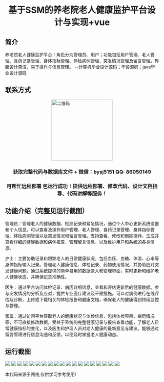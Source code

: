 <p><h1 align="center">基于SSM的养老院老人健康监护平台设计与实现+vue</h1></p>

## 简介
养老院老人健康监护平台：角色分为管理员、用户；功能包括用户管理、老人管理、食药记录管理、身体指标管理、体检病例管理、突发情况管理及留言管理。界面设计简洁，易于操作与信息管理。    --计算机毕业设计源码；毕设源码；java毕业设计源码


## 联系方式
<img src="https://bs-1329754181.cos.ap-shanghai.myqcloud.com/wx.jpg" alt="二维码" style="display: block; margin: 0 auto;" width="200px">
<p><h3 align="center">获取完整代码与数据库文件 + 微信：bysj5151 QQ: 86050149</h3></p>
<p><h3 align="center">可帮忙远程部署 包运行成功！提供远程部署、修改代码、设计文档指导、代码讲解等服务！</h3></p>

## 功能介绍（完整见运行截图）
管理员：管理老人的健康数据、检测记录和紧急情况，通过个人中心更新系统设置和个人信息。可以查看及操作用户管理、老人管理、食药记录管理、身体指标管理、体检病例管理以及突发情况和留言管理。支持查看、修改和删除操作，生成并查看详细的健康数据和病例报告，管理留言信息，以及维护用户和系统的各类信息。

护士：主要协助记录和跟踪老人的日常健康状况，包括血压、血糖、体温、心率等身体指标输入记录。管理老人健康信息、体检记录、药物使用情况，并协助应对突发健康问题。通过系统提供的简单易用的数据录入和管理界面，实时更新和维护老人健康状态，并确保记录准确性。

医生：通过平台访问体检记录、病历详细信息，查看和评估更新后的健康数据。参与突发情况的分析及应对，提供专业医疗建议及干预措施。可以对病例进行在线评估及诊断，上传或下载相关的体检报告和健康文档，确保老人的健康得到持续监控与管理。

家属：通过访问平台获取老人的健康状况与体检信息，包括体检项目、病历情况等，不可直接修改数据。受益于系统的完整健康记录与报告查看功能，了解老人日常健康指标的变化，以及医生和护理人员对老人健康的最新意见与建议。能够通过留言管理进行信息沟通和反馈，以便及时掌握老人健康动态。


## 运行截图
![](https://bs-1329754181.cos.ap-shanghai.myqcloud.com/ssm/ElderlyHealthMonitoringPlatform/img/001.jpg)
![](https://bs-1329754181.cos.ap-shanghai.myqcloud.com/ssm/ElderlyHealthMonitoringPlatform/img/002.jpg)
![](https://bs-1329754181.cos.ap-shanghai.myqcloud.com/ssm/ElderlyHealthMonitoringPlatform/img/003.jpg)
![](https://bs-1329754181.cos.ap-shanghai.myqcloud.com/ssm/ElderlyHealthMonitoringPlatform/img/004.jpg)
![](https://bs-1329754181.cos.ap-shanghai.myqcloud.com/ssm/ElderlyHealthMonitoringPlatform/img/005.jpg)
![](https://bs-1329754181.cos.ap-shanghai.myqcloud.com/ssm/ElderlyHealthMonitoringPlatform/img/006.jpg)
![](https://bs-1329754181.cos.ap-shanghai.myqcloud.com/ssm/ElderlyHealthMonitoringPlatform/img/007.jpg)
![](https://bs-1329754181.cos.ap-shanghai.myqcloud.com/ssm/ElderlyHealthMonitoringPlatform/img/008.jpg)
![](https://bs-1329754181.cos.ap-shanghai.myqcloud.com/ssm/ElderlyHealthMonitoringPlatform/img/009.jpg)
![](https://bs-1329754181.cos.ap-shanghai.myqcloud.com/ssm/ElderlyHealthMonitoringPlatform/img/010.jpg)
![](https://bs-1329754181.cos.ap-shanghai.myqcloud.com/ssm/ElderlyHealthMonitoringPlatform/img/011.jpg)
![](https://bs-1329754181.cos.ap-shanghai.myqcloud.com/ssm/ElderlyHealthMonitoringPlatform/img/012.jpg)
![](https://bs-1329754181.cos.ap-shanghai.myqcloud.com/ssm/ElderlyHealthMonitoringPlatform/img/013.jpg)
![](https://bs-1329754181.cos.ap-shanghai.myqcloud.com/ssm/ElderlyHealthMonitoringPlatform/img/014.jpg)
![](https://bs-1329754181.cos.ap-shanghai.myqcloud.com/ssm/ElderlyHealthMonitoringPlatform/img/015.jpg)
![](https://bs-1329754181.cos.ap-shanghai.myqcloud.com/ssm/ElderlyHealthMonitoringPlatform/img/016.jpg)
![](https://bs-1329754181.cos.ap-shanghai.myqcloud.com/ssm/ElderlyHealthMonitoringPlatform/img/017.jpg)
![](https://bs-1329754181.cos.ap-shanghai.myqcloud.com/ssm/ElderlyHealthMonitoringPlatform/img/018.jpg)
![](https://bs-1329754181.cos.ap-shanghai.myqcloud.com/ssm/ElderlyHealthMonitoringPlatform/img/019.jpg)

<p>本代码来源于网络,仅供学习参考使用!</p>
